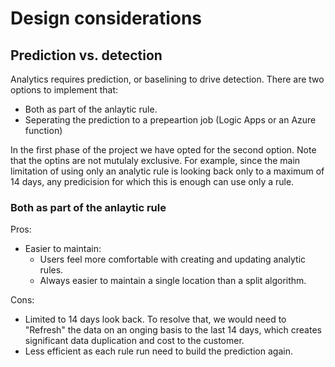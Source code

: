 # Design considerations

## Prediction vs. detection

Analytics requires prediction, or baselining to drive detection. There are two options to implement that:
- Both as part of the anlaytic rule.
- Seperating the prediction to a prepeartion job (Logic Apps or an Azure function)

In the first phase of the project we have opted for the second option. Note that the optins are not mutulaly exclusive. For example, since the main limitation of using only an analytic rule is looking back only to a maximum of 14 days, any predicision for which this is enough can use only a rule.

### Both as part of the anlaytic rule

Pros:
- Easier to maintain: 
  - Users feel more comfortable with creating and updating analytic rules.
  - Always easier to maintain a single location than a split algorithm.

Cons:
- Limited to 14 days look back. To resolve that, we would need to "Refresh" the data on an onging basis to the last 14 days, which creates significant data duplication and cost to the customer.
- Less efficient as each rule run need to build the prediction again.

